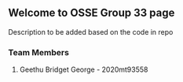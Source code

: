 ## Welcome to OSSE Group 33 page

Description to be added based on the code in repo

### Team Members

1. Geethu Bridget George - 2020mt93558



